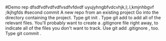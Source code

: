 #Demo rep
dfsdfvdfvdfvdfvsdfvfdvdf
uyujyhngbfvdcvhjk,l;.l,kmjnhbgvf
;lkjhgfds
#second commit
A new repo from an existing project
Go into the directory containing the project.
Type git init .
Type git add to add all of the relevant files.
You'll probably want to create a .gitignore file right away, to indicate all of the files you don't want to track. Use git add .gitignore , too.
Type git commit .